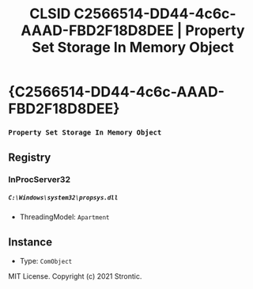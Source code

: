 ﻿---
title: "CLSID C2566514-DD44-4c6c-AAAD-FBD2F18D8DEE | Property Set Storage In Memory Object"
excerpt: What is COM-Object CLSID C2566514-DD44-4c6c-AAAD-FBD2F18D8DEE?
---

# {C2566514-DD44-4c6c-AAAD-FBD2F18D8DEE}

### `Property Set Storage In Memory Object`

## Registry


### InProcServer32

##### `C:\Windows\system32\propsys.dll`
* ThreadingModel: `Apartment`

## Instance

* Type: `ComObject`

MIT License. Copyright (c) 2021 Strontic.


